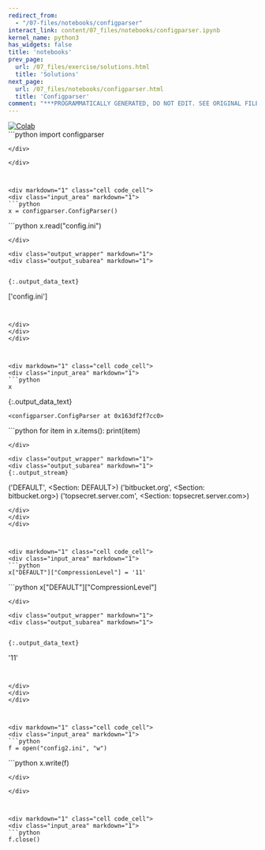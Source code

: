 ```yaml
---
redirect_from:
  - "/07-files/notebooks/configparser"
interact_link: content/07_files/notebooks/configparser.ipynb
kernel_name: python3
has_widgets: false
title: 'notebooks'
prev_page:
  url: /07_files/exercise/solutions.html
  title: 'Solutions'
next_page:
  url: /07_files/notebooks/configparser.html
  title: 'Configparser'
comment: "***PROGRAMMATICALLY GENERATED, DO NOT EDIT. SEE ORIGINAL FILES IN /content***"
---
```

<a href="https://colab.research.google.com/github/aviadr1/learn-python/blob/master/content/07_files/notebooks/configparser.ipynb" target="_blank">
<img src="https://colab.research.google.com/assets/colab-badge.svg" 
     title="Open this file in Google Colab" alt="Colab"/>
</a>




<div markdown="1" class="cell code_cell">
<div class="input_area" markdown="1">
```python
import configparser


```
</div>

</div>



<div markdown="1" class="cell code_cell">
<div class="input_area" markdown="1">
```python
x = configparser.ConfigParser()

```
</div>

</div>



<div markdown="1" class="cell code_cell">
<div class="input_area" markdown="1">
```python
x.read("config.ini")

```
</div>

<div class="output_wrapper" markdown="1">
<div class="output_subarea" markdown="1">


{:.output_data_text}
```
['config.ini']
```


</div>
</div>
</div>



<div markdown="1" class="cell code_cell">
<div class="input_area" markdown="1">
```python
x

```
</div>

<div class="output_wrapper" markdown="1">
<div class="output_subarea" markdown="1">


{:.output_data_text}
```
<configparser.ConfigParser at 0x163df2f7cc0>
```


</div>
</div>
</div>



<div markdown="1" class="cell code_cell">
<div class="input_area" markdown="1">
```python
for item in x.items():
    print(item)

```
</div>

<div class="output_wrapper" markdown="1">
<div class="output_subarea" markdown="1">
{:.output_stream}
```
('DEFAULT', <Section: DEFAULT>)
('bitbucket.org', <Section: bitbucket.org>)
('topsecret.server.com', <Section: topsecret.server.com>)
```
</div>
</div>
</div>



<div markdown="1" class="cell code_cell">
<div class="input_area" markdown="1">
```python
x["DEFAULT"]["CompressionLevel"] = '11'

```
</div>

</div>



<div markdown="1" class="cell code_cell">
<div class="input_area" markdown="1">
```python
x["DEFAULT"]["CompressionLevel"]

```
</div>

<div class="output_wrapper" markdown="1">
<div class="output_subarea" markdown="1">


{:.output_data_text}
```
'11'
```


</div>
</div>
</div>



<div markdown="1" class="cell code_cell">
<div class="input_area" markdown="1">
```python
f = open("config2.ini", "w")

```
</div>

</div>



<div markdown="1" class="cell code_cell">
<div class="input_area" markdown="1">
```python
x.write(f)

```
</div>

</div>



<div markdown="1" class="cell code_cell">
<div class="input_area" markdown="1">
```python
f.close()

```
</div>

</div>

